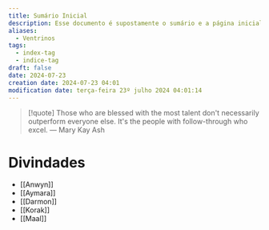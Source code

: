 ```yaml
---
title: Sumário Inicial
description: Esse documento é supostamente o sumário e a página inicial de todo o meu site baseado nas anotações do Obsidian.
aliases:
  - Ventrinos
tags:
  - index-tag
  - indice-tag
draft: false
date: 2024-07-23
creation date: 2024-07-23 04:01
modification date: terça-feira 23º julho 2024 04:01:14
---
```


> [!quote] Those who are blessed with the most talent don't necessarily outperform everyone else. It's the people with follow-through who excel.
> — Mary Kay Ash


# Divindades
- [[Anwyn]]
- [[Aymara]]
- [[Darmon]]
- [[Korak]]
- [[Maal]]

